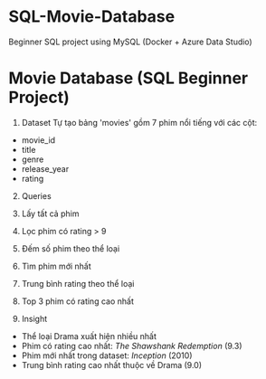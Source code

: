# SQL-Movie-Database
Beginner SQL project using MySQL (Docker + Azure Data Studio)
# Movie Database (SQL Beginner Project)

1. Dataset
Tự tạo bảng 'movies' gồm 7 phim nổi tiếng với các cột:
- movie_id
- title
- genre
- release_year
- rating

2. Queries
1. Lấy tất cả phim  
2. Lọc phim có rating > 9  
3. Đếm số phim theo thể loại  
4. Tìm phim mới nhất  
5. Trung bình rating theo thể loại  
6. Top 3 phim có rating cao nhất  

3. Insight
- Thể loại Drama xuất hiện nhiều nhất  
- Phim có rating cao nhất: *The Shawshank Redemption* (9.3)  
- Phim mới nhất trong dataset: *Inception* (2010)  
- Trung bình rating cao nhất thuộc về Drama (9.0)  

